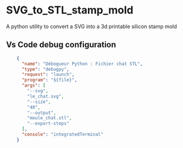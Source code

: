 # SVG_to_STL_stamp_mold

A python utility to convert a SVG into a 3d printable silicon stamp mold

## Vs Code debug configuration

```JSON
    {
      "name": "Débogueur Python : Fichier chat STL",
      "type": "debugpy",
      "request": "launch",
      "program": "${file}",
      "args": [
        "--svg",
        "le_chat.svg",
        "--size",
        "40",
        "--output",
        "moule_chat.stl",
        "--export-steps"
      ],
      "console": "integratedTerminal"
    }
```
